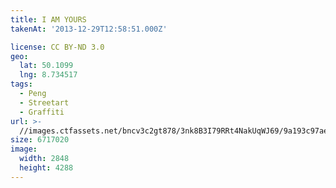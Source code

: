 ```yaml
---
title: I AM YOURS
takenAt: '2013-12-29T12:58:51.000Z'

license: CC BY-ND 3.0
geo:
  lat: 50.1099
  lng: 8.734517
tags:
  - Peng
  - Streetart
  - Graffiti
url: >-
  //images.ctfassets.net/bncv3c2gt878/3nk8B3I79RRt4NakUqWJ69/9a193c97ae70ac3424f744686397b534/i-am-yours_11625831986_o
size: 6717020
image:
  width: 2848
  height: 4288
---
```

